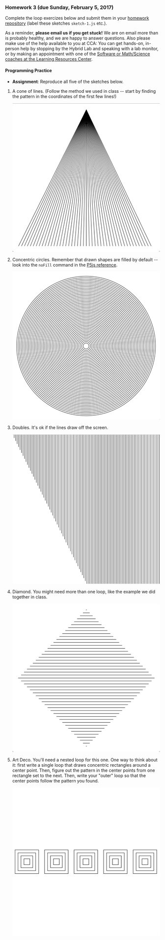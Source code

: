 ### Homework 3 (due Sunday, February 5, 2017)

Complete the loop exercizes below and submit them in your [homework repository](../github-guide.md) (label these sketches `sketch-1.js` etc.).

As a reminder, **please email us if you get stuck!** We are on email more than is probably healthy, and we are happy to answer questions. Also please make use of the help available to you at CCA: You can get hands-on, in-person help by stopping by the Hybrid Lab and speaking with a lab monitor, or by making an appointment with one of the [Software or Math/Science coaches at the Learning Resources Center](https://www.cca.edu/students/resources/appointments).


#### Programming Practice 

- **Assignment**: Reproduce all five of the sketches below.

1. A cone of lines. (Follow the method we used in class -- start by finding the pattern in the coordinates of the first few lines!)
   
   ![cone-of-lines](img/hw3/cone-of-lines.png)

2. Concentric circles. Remember that drawn shapes are filled by default -- look into the `noFill` command in the [P5js reference](http://p5js.org/reference).
   
   ![concentric-circles](img/hw3/concentric-circles.png)

3. Doubles. It's ok if the lines draw off the screen.
  
   ![doubles](img/hw3/doubles.png)

4. Diamond. You might need more than one loop, like the example we did together in class.
  
   ![diamond](img/hw3/diamond.png)

5. Art Deco. You'll need a nested loop for this one. One way to think about it: first write a single loop that draws concentric rectangles around a center point. Then, figure out the pattern in the center points from one rectangle set to the next. Then, write your "outer" loop so that the center points follow the pattern you found.
   
   ![artdeco](img/hw3/artdeco.png)
